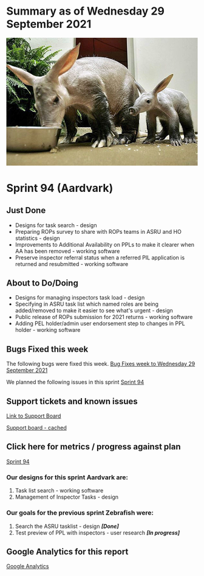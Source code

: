 # Summary as of Wednesday 29 September 2021 

![Scotto Bear from North Beach, MD, USA - aardvarks](graphs/Aardvarks.jpg)

# Sprint 94 (Aardvark)

## Just Done
* Designs for task search - design
* Preparing ROPs survey to share with ROPs teams in ASRU and HO statistics - design
* Improvements to Additional Availability on PPLs to make it clearer when AA has been removed - working software
* Preserve inspector referral status when a referred PIL application is returned and resubmitted - working software

## About to Do/Doing
* Designs for managing inspectors task load - design
* Specifying in ASRU task list which named roles are being added/removed to make it easier to see what's urgent - design
* Public release of ROPs submission for 2021 returns - working software
* Adding PEL holder/admin user endorsement step to changes in PPL holder - working software

## Bugs Fixed this week
The following bugs were fixed this week.
[Bug Fixes week to Wednesday 29 September 2021](graphs/bugs29092021.png)

We planned the following issues in this sprint 
[Sprint 94](graphs/sprint29092021.png)

## Support tickets and known issues
[Link to Support Board](https://collaboration.homeoffice.gov.uk/jira/secure/RapidBoard.jspa?rapidView=1717&selectedIssue=ASSB-253)

[Support board - cached](graphs/supportBoard29092021.png)

## Click here for metrics / progress against plan
[Sprint 94](graphs/progress29092021.png)

### Our designs for this sprint Aardvark are:
1. Task list search - working software 
2. Management of Inspector Tasks - design

### Our goals for the previous sprint Zebrafish were:
1. Search the ASRU tasklist - design ***[Done]***
2. Test preview of PPL with inspectors - user research ***[In progress]***

## Google Analytics for this report
[Google Analytics](graphs/GA29092021.png)

